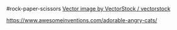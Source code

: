 #rock-paper-scissors
<a href="https://www.vectorstock.com/royalty-free-vector/rock-paper-scissors-hand-gesture-vector-25169737">Vector image by VectorStock / vectorstock</a>

https://www.awesomeinventions.com/adorable-angry-cats/